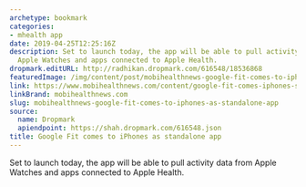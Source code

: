```yaml
---
archetype: bookmark
categories:
- mhealth app
date: 2019-04-25T12:25:16Z
description: Set to launch today, the app will be able to pull activity data from
  Apple Watches and apps connected to Apple Health.
dropmark.editURL: http://radhikan.dropmark.com/616548/18536868
featuredImage: /img/content/post/mobihealthnews-google-fit-comes-to-iphones-as-standalone-app.png
link: https://www.mobihealthnews.com/content/google-fit-comes-iphones-standalone-app
linkBrand: mobihealthnews.com
slug: mobihealthnews-google-fit-comes-to-iphones-as-standalone-app
source:
  name: Dropmark
  apiendpoint: https://shah.dropmark.com/616548.json
title: Google Fit comes to iPhones as standalone app
---
```

Set to launch today, the app will be able to pull activity data from Apple Watches and apps connected to Apple Health.